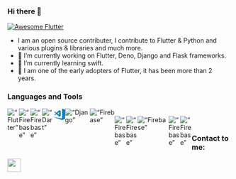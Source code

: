 ### Hi there 👋

<a href="https://github.com/Solido/awesome-flutter">
   <img alt="Awesome Flutter" src="https://img.shields.io/badge/Awesome-Flutter-blue.svg?longCache=true&style=flat-square" />
</a>

- I am an open source contributer, I contribute to Flutter & Python and various plugins & libraries and much more.
- 🔭 I’m currently working on Flutter, Deno, Django and Flask frameworks.
- 🌱 I’m currently learning swift.
- 🗿 I am one of the early adopters of Flutter, it has been more than 2 years.

### Languages and Tools
<img align="left" alt=“Flutter” width="26px" src="https://www.vectorlogo.zone/logos/flutterio/flutterio-icon.svg" />
<img align="left" alt=“Firebase” width="26px" src="https://www.vectorlogo.zone/logos/python/python-icon.svg" />
<img align="left" alt=“Firebase” width="26px" src="https://www.vectorlogo.zone/logos/firebase/firebase-icon.svg" />
<img align="left" alt=“Dart” width="26px" src="https://www.vectorlogo.zone/logos/dartlang/dartlang-icon.svg" />
<img align="left" alt=“Github” width="26px" src="https://raw.githubusercontent.com/github/explore/80688e429a7d4ef2fca1e82350fe8e3517d3494d/topics/visual-studio-code/visual-studio-code.png" />
<img align="left" alt=“Django” width="56px" src="https://www.vectorlogo.zone/logos/djangoproject/djangoproject-ar21.svg" />
<img align="left" alt=“Firebase” width="56px" src="https://www.vectorlogo.zone/logos/pocoo_flask/pocoo_flask-ar21.svg" />
<br/>
<img align="left" alt=“Firebase” width="26px" src="https://upload.vectorlogo.zone/logos/javascript/images/239ec8a4-163e-4792-83b6-3f6d96911757.svg" />
<img align="left" alt=“Firebase” width="26px" src="https://www.vectorlogo.zone/logos/typescriptlang/typescriptlang-icon.svg" />
<img align="left" alt=“Firebase” width="70px" src="https://www.vectorlogo.zone/logos/nodejs/nodejs-ar21.svg" />
<img align="left" alt=“Firebase” width="26px" src="https://www.vectorlogo.zone/logos/postgresql/postgresql-ar21.svg" />
<img align="left" alt=“Firebase” width="26px" src="https://www.vectorlogo.zone/logos/docker/docker-ar21.svg" />

<br/>

### Contact to me:

[<img src="https://encrypted-tbn0.gstatic.com/images?q=tbn:ANd9GcTltv4EdpLnEGqyhnxTkt7LbafMXXFcDKOdyw&usqp=CAU" width="30px" height="30px">](https://www.linkedin.com/in/abhishek-ghaskata-881b5416b)
